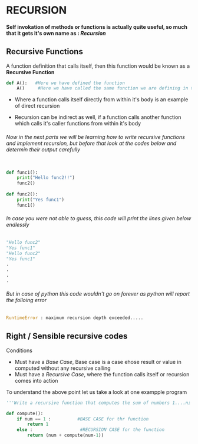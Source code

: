 # RECURSION
#### Self invokation of methods or functions is actually quite useful, so much that it gets it's own name as : *Recursion*

## Recursive Functions
A function definition that calls itself, then this function would be known as a **Recursive Function** 

``` Python
def A():   #Here we have defined the function
    A()     #Here we have called the same function we are defining in the function \
```

* Where a function calls itself directly from within it's body is an example of direct recursion

* Recursion can be indirect as well, if a function calls another function which calls it's caller functions from within it's body

###### Now in the next parts we will be learning how to write recursive functions and implement recursion, but  before that look at the codes below and determin their output carefully

``` Python

def func1():
    print("Hello func2!!")
    func2()
   
def func2():
    print("Yes func1")
    func1()
```
###### In case you were not able to guess, this code will print the lines given below endlessly

``` Python
"Hello func2"
"Yes func1"
"Hello func2"
"Yes func1"
.
.
.
.
```

###### But in case of python this code wouldn't go  on forever as python will report the folloing error

``` Python
RuntimeError : maximum recursion depth exceeded.....
```
## Right / Sensible recursive codes

Conditions
* Must have a *Base Case*, Base case is a case ehose result or value in computed without any recursive calling
* Must have a *Recursive Case*, where the function calls itself or recursion comes into action

To understand the above point let us take a look at one exampple program

``` Python
'''Write a recursive function that computes the sum of numbers 1....n; get the value of last number n from the user'''

def compute():
    if num == 1 :          #BASE CASE for thr function
        return 1
    else :                  #RECURSION CASE for the function
        return (num + compute(num-1))
